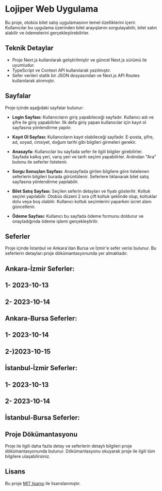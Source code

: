 # Lojiper Web Uygulama

Bu proje, otobüs bilet satış uygulamasının temel özelliklerini içerir. Kullanıcılar bu uygulama üzerinden bilet arayışlarını sorgulayabilir, bilet satın alabilir ve ödemelerini gerçekleştirebilirler.

## Teknik Detaylar

- Proje Next.js kullanılarak geliştirilmiştir ve güncel Next.js sürümü ile uyumludur.
- TypeScript ve Context API kullanılarak yazılmıştır.
- Sefer verileri statik bir JSON dosyasından ve Next.js API Routes kullanılarak alınmıştır.

## Sayfalar

Proje içinde aşağıdaki sayfalar bulunur:

- **Login Sayfası:** Kullanıcıların giriş yapabileceği sayfadır. Kullanıcı adı ve şifre ile giriş yapabilirler. İlk defa giriş yapan kullanıcılar için kayıt ol sayfasına yönlendirme yapılır.

- **Kayıt Ol Sayfası:** Kullanıcıların kayıt olabileceği sayfadır. E-posta, şifre, ad, soyad, cinsiyet, doğum tarihi gibi bilgileri girmeleri gerekir.

- **Anasayfa:** Kullanıcılar bu sayfada sefer ile ilgili bilgiler girebilirler. Sayfada kalkış yeri, varış yeri ve tarih seçimi yapabilirler. Ardından "Ara" butonu ile seferler listelenir.

- **Sorgu Sonuçları Sayfası:** Anasayfada girilen bilgilere göre listelenen seferlerin bilgileri burada görüntülenir. Seferlere tıklanarak bilet satış sayfasına yönlendirme yapılabilir.

- **Bilet Satış Sayfası:** Seçilen seferin detayları ve fiyatı gösterilir. Koltuk seçimi yapılabilir. Otobüs düzeni 2 sıra çift koltuk şeklinde olup, koltuklar dolu veya boş olabilir. Kullanıcı koltuk seçimlerini yaparken ücret alanı güncellenir.

- **Ödeme Sayfası:** Kullanıcı bu sayfada ödeme formunu doldurur ve onayladığında ödeme işlemi gerçekleştirilir.

## Seferler

Proje içinde İstanbul ve Ankara'dan Bursa ve İzmir'e sefer verisi bulunur. Bu seferlerin detayları proje dökümantasyonunda yer almaktadır.
## Ankara-İzmir Seferler:
## 1- 2023-10-13
## 2- 2023-10-14

## Ankara-Bursa Seferler:
## 1- 2023-10-14
## 2-)2023-10-15

## İstanbul-İzmir Seferler:
## 1- 2023-10-13
## 2- 2023-10-14

## İstanbul-Bursa Seferler:


## Proje Dökümantasyonu

Proje ile ilgili daha fazla detay ve seferlerin detaylı bilgileri proje dökümantasyonunda bulunur. Dökümantasyonu okuyarak proje ile ilgili tüm bilgilere ulaşabilirsiniz.

## Lisans

Bu proje [MIT lisansı](LICENSE) ile lisanslanmıştır.
